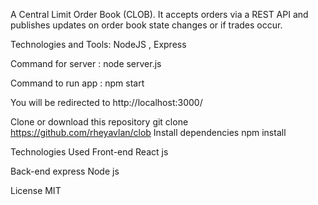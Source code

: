 A Central Limit Order Book (CLOB). It accepts orders via a REST API and publishes updates on order book state changes or if trades occur.



Technologies and Tools:
NodeJS , Express

Command for server : node server.js

Command to run app : npm start

You will be redirected to http://localhost:3000/

Clone or download this repository
git clone https://github.com/rheyavlan/clob
Install dependencies
npm install


Technologies Used
Front-end
React js

Back-end
express
Node js


License
MIT
